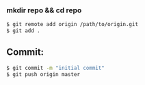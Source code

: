 ### mkdir repo && cd repo

```sh
$ git remote add origin /path/to/origin.git
$ git add .
```
## Commit:

```sh
$ git commit -m "initial commit"
$ git push origin master
```
